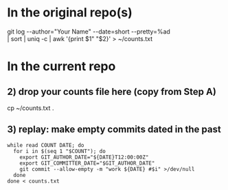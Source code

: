 # In the original repo(s)
git log --author="Your Name" --date=short --pretty=%ad \
| sort | uniq -c | awk '{print $1" "$2}' > ~/counts.txt

# In the current repo
## 2) drop your counts file here (copy from Step A)
cp ~/counts.txt .

## 3) replay: make empty commits dated in the past
```
while read COUNT DATE; do
  for i in $(seq 1 "$COUNT"); do
    export GIT_AUTHOR_DATE="${DATE}T12:00:00Z"
    export GIT_COMMITTER_DATE="$GIT_AUTHOR_DATE"
    git commit --allow-empty -m "work ${DATE} #$i" >/dev/null
  done
done < counts.txt
```
